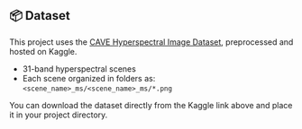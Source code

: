 ## 📦 Dataset

This project uses the [CAVE Hyperspectral Image Dataset](https://www.kaggle.com/datasets/abhishek00714/cave-hsi), preprocessed and hosted on Kaggle.

- 31-band hyperspectral scenes
- Each scene organized in folders as: `<scene_name>_ms/<scene_name>_ms/*.png`

You can download the dataset directly from the Kaggle link above and place it in your project directory.
